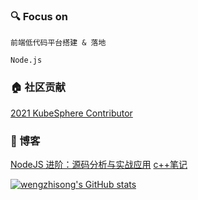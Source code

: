 

### 🔍 Focus on

`前端低代码平台搭建 & 落地`

`Node.js`

### 🏠 社区贡献

[2021 KubeSphere Contributor](https://pek3b.qingstor.com/kubesphere-community/images/contributor-wengzhisong.png)

### 📖 博客

[NodeJS 进阶：源码分析与实战应用](https://github.com/wengzhisong-hz/learning-nodejs)
[c++笔记](https://github.com/wengzhisong-hz/learning-cpp)


[![wengzhisong's GitHub stats](https://github-readme-stats.vercel.app/api?username=wengzhisong-hz)](https://github.com/anuraghazra/github-readme-stats?&count_private=true)
